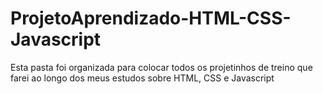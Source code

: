 # ProjetoAprendizado-HTML-CSS-Javascript
 Esta pasta foi organizada para colocar todos os projetinhos de treino que farei ao longo dos meus estudos sobre HTML, CSS e Javascript
